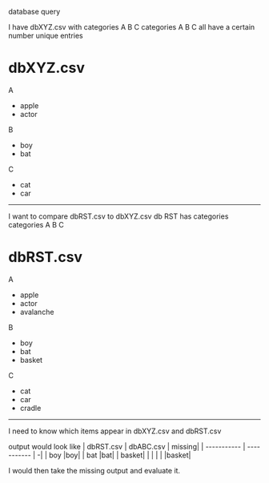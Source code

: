 database query

I have dbXYZ.csv with categories A B C 
categories A B C all have a certain number unique entries

# dbXYZ.csv
A 
- apple
- actor

B
- boy
- bat

C 
- cat
- car 
  
---

I want to compare dbRST.csv to dbXYZ.csv
db RST has categories categories A B C 

# dbRST.csv
A 
- apple
- actor
- avalanche

B
- boy
- bat
- basket

C 
- cat
- car 
- cradle
---
I need to know which items appear in dbXYZ.csv and dbRST.csv

output would look like 
| dbRST.csv      | dbABC.csv | missing|
| -----------   | ----------- | -|
| boy           |boy|
| bat           |bat|
| basket|      |        |
|   |         |basket|


I would then take the missing output and evaluate it.

